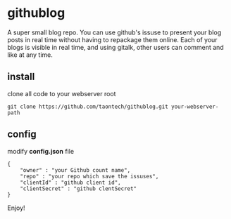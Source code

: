 # githublog
A super small blog repo.
You can use github's issuse to present your blog posts in real time without having to repackage them online. Each of your blogs is visible in real time, and using gitalk, other users can comment and like at any time.
## install
clone all code to your webserver root
```
git clone https://github.com/taontech/githublog.git your-webserver-path
```
## config
modify **config.json** file
```
{
    "owner" : "your Github count name",
    "repo" : "your repo which save the issuses",
    "clientId" : "github client id",
    "clientSecret" : "github clentSecret"
}
```

Enjoy!
